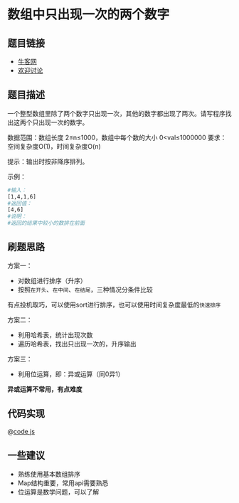 # 数组中只出现一次的两个数字

## 题目链接

- [牛客网](https://www.nowcoder.com/practice/389fc1c3d3be4479a154f63f495abff8)
- [欢迎讨论]()

## 题目描述

一个整型数组里除了两个数字只出现一次，其他的数字都出现了两次。请写程序找出这两个只出现一次的数字。

数据范围：数组长度 2≤n≤1000，数组中每个数的大小 0<val≤1000000
要求：空间复杂度O(1)，时间复杂度O(n)

提示：输出时按非降序排列。

示例：

```bash
#输入：
[1,4,1,6]
#返回值：
[4,6]
#说明：
#返回的结果中较小的数排在前面    
```

## 刷题思路

方案一：

- 对数组进行排序（升序）
- 按照`在开头`、`在中间`、`在结尾`，三种情况分条件比较

有点投机取巧，可以使用sort进行排序，也可以使用时间复杂度最低的`快速排序`

方案二：

- 利用哈希表，统计出现次数
- 遍历哈希表，找出只出现一次的，升序输出

方案三：

- 利用位运算，即：异或运算（同0异1）

**异或运算不常用，有点难度**

## 代码实现

@[code js](@code/algorithm/剑指/位运算/findNumsAppearOnce.js)

## 一些建议

- 熟练使用基本数组排序
- Map结构重要，常用api需要熟悉
- 位运算是数学问题，可以了解
